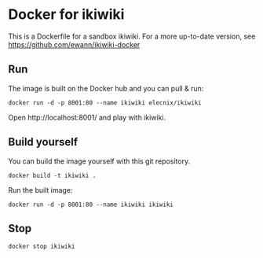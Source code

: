 # Docker for ikiwiki

This is a Dockerfile for a sandbox ikiwiki. For a more up-to-date version, see https://github.com/ewann/ikiwiki-docker

## Run

The image is built on the Docker hub and you can pull & run:

    docker run -d -p 8001:80 --name ikiwiki elecnix/ikiwiki

Open http://localhost:8001/ and play with ikiwiki.
   
## Build yourself

You can build the image yourself with this git repository.

    docker build -t ikiwiki .

Run the built image:

    docker run -d -p 8001:80 --name ikiwiki ikiwiki

## Stop

    docker stop ikiwiki

